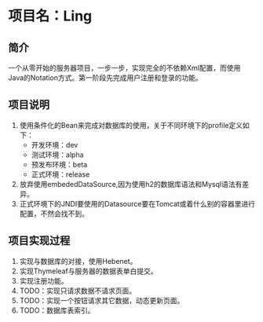 # 项目名：Ling
## 简介
一个从零开始的服务器项目，一步一步，实现完全的不依赖Xml配置，而使用Java的Notation方式。第一阶段先完成用户注册和登录的功能。
## 项目说明
1. 使用条件化的Bean来完成对数据库的使用，关于不同环境下的profile定义如下：
    * 开发环境：dev
    * 测试环境：alpha
    * 预发布环境：beta
    * 正式环境：release
2. 放弃使用embededDataSource,因为使用h2的数据库语法和Mysql语法有差异。
3. 正式环境下的JNDI要使用的Datasource要在Tomcat或着什么别的容器里进行配置，不然会找不到。
## 项目实现过程
1. 实现与数据库的对接，使用Hebenet。
2. 实现Thymeleaf与服务器的数据表单白提交。
3. 实现注册功能。
4. TODO：实现只请求数据不请求页面。
5. TODO：实现一个按钮请求其它数据，动态更新页面。
6. TODO：数据库表索引。